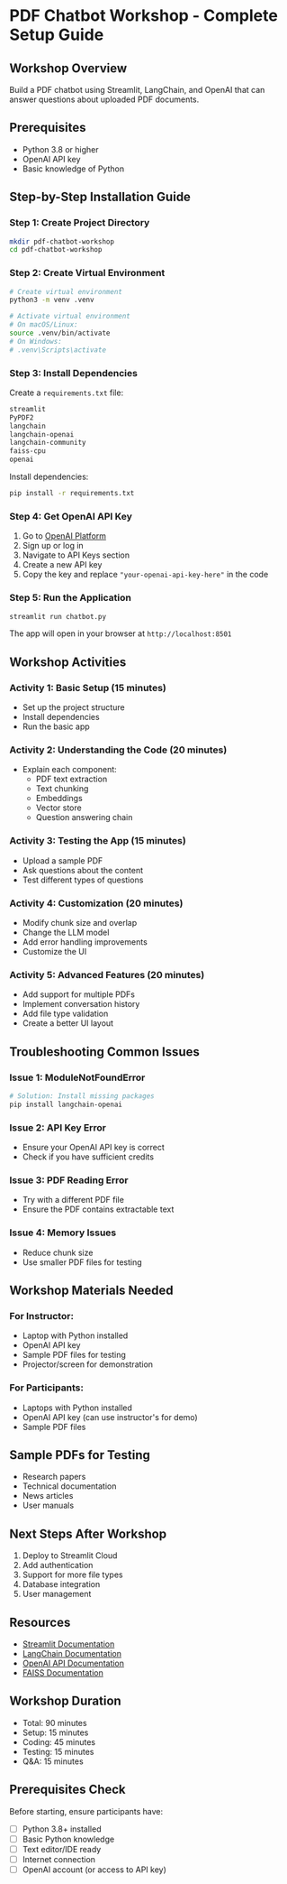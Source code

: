 # PDF Chatbot Workshop - Complete Setup Guide

## Workshop Overview
Build a PDF chatbot using Streamlit, LangChain, and OpenAI that can answer questions about uploaded PDF documents.

## Prerequisites
- Python 3.8 or higher
- OpenAI API key
- Basic knowledge of Python

## Step-by-Step Installation Guide

### Step 1: Create Project Directory
```bash
mkdir pdf-chatbot-workshop
cd pdf-chatbot-workshop
```

### Step 2: Create Virtual Environment
```bash
# Create virtual environment
python3 -m venv .venv

# Activate virtual environment
# On macOS/Linux:
source .venv/bin/activate
# On Windows:
# .venv\Scripts\activate
```

### Step 3: Install Dependencies
Create a `requirements.txt` file:
```txt
streamlit
PyPDF2
langchain
langchain-openai
langchain-community
faiss-cpu
openai
```

Install dependencies:
```bash
pip install -r requirements.txt
```

### Step 4: Get OpenAI API Key
1. Go to [OpenAI Platform](https://platform.openai.com/)
2. Sign up or log in
3. Navigate to API Keys section
4. Create a new API key
5. Copy the key and replace `"your-openai-api-key-here"` in the code

### Step 5: Run the Application
```bash
streamlit run chatbot.py
```

The app will open in your browser at `http://localhost:8501`

## Workshop Activities

### Activity 1: Basic Setup (15 minutes)
- Set up the project structure
- Install dependencies
- Run the basic app

### Activity 2: Understanding the Code (20 minutes)
- Explain each component:
  - PDF text extraction
  - Text chunking
  - Embeddings
  - Vector store
  - Question answering chain

### Activity 3: Testing the App (15 minutes)
- Upload a sample PDF
- Ask questions about the content
- Test different types of questions

### Activity 4: Customization (20 minutes)
- Modify chunk size and overlap
- Change the LLM model
- Add error handling improvements
- Customize the UI

### Activity 5: Advanced Features (20 minutes)
- Add support for multiple PDFs
- Implement conversation history
- Add file type validation
- Create a better UI layout

## Troubleshooting Common Issues

### Issue 1: ModuleNotFoundError
```bash
# Solution: Install missing packages
pip install langchain-openai
```

### Issue 2: API Key Error
- Ensure your OpenAI API key is correct
- Check if you have sufficient credits

### Issue 3: PDF Reading Error
- Try with a different PDF file
- Ensure the PDF contains extractable text

### Issue 4: Memory Issues
- Reduce chunk size
- Use smaller PDF files for testing

## Workshop Materials Needed

### For Instructor:
- Laptop with Python installed
- OpenAI API key
- Sample PDF files for testing
- Projector/screen for demonstration

### For Participants:
- Laptops with Python installed
- OpenAI API key (can use instructor's for demo)
- Sample PDF files

## Sample PDFs for Testing
- Research papers
- Technical documentation
- News articles
- User manuals

## Next Steps After Workshop
1. Deploy to Streamlit Cloud
2. Add authentication
3. Support for more file types
4. Database integration
5. User management

## Resources
- [Streamlit Documentation](https://docs.streamlit.io/)
- [LangChain Documentation](https://python.langchain.com/)
- [OpenAI API Documentation](https://platform.openai.com/docs)
- [FAISS Documentation](https://faiss.ai/)

## Workshop Duration
- Total: 90 minutes
- Setup: 15 minutes
- Coding: 45 minutes
- Testing: 15 minutes
- Q&A: 15 minutes

## Prerequisites Check
Before starting, ensure participants have:
- [ ] Python 3.8+ installed
- [ ] Basic Python knowledge
- [ ] Text editor/IDE ready
- [ ] Internet connection
- [ ] OpenAI account (or access to API key)
